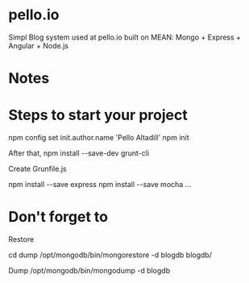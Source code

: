 # pello.io
Simpl Blog system used at pello.io built on MEAN: Mongo + Express +  Angular + Node.js


# Notes

Steps to start your project
===========================
npm config set init.author.name 'Pello Altadill'
npm init

After that, 
npm install --save-dev grunt-cli

Create Grunfile.js

npm install --save express
npm install --save mocha 
...

Don't forget to
===============

Restore

cd dump
/opt/mongodb/bin/mongorestore -d blogdb blogdb/

Dump
/opt/mongodb/bin/mongodump -d blogdb

